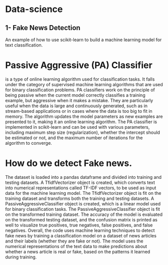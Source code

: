 # Data-science

## 1- Fake News Detection
An example of how to use scikit-learn to build a machine learning model for text classification.
# Passive Aggressive (PA) Classifier 
is a type of online learning algorithm used for classification tasks. It falls under the category of supervised machine learning algorithms that are used for binary classification problems. PA classifiers work on the principle of being passive when the current model correctly classifies a training example, but aggressive when it makes a mistake. They are particularly useful when the data is large and continuously generated, such as in stream-based applications or in cases where the data is too big to fit in memory. The algorithm updates the model parameters as new examples are presented to it, making it an online learning algorithm. The PA classifier is implemented in scikit-learn and can be used with various parameters, including maximum step size (regularization), whether the intercept should be estimated or not, and the maximum number of iterations for the algorithm to converge.
# How do we detect Fake news.
The dataset is loaded into a pandas dataframe and divided into training and testing datasets.
A TfidfVectorizer object is created, which converts text into numerical representations called TF-IDF vectors, to be used as input data for the machine learning model.
The TfidfVectorizer object is fit on the training dataset and transforms both the training and testing datasets.
A PassiveAggressiveClassifier object is created, which is a linear model used for binary classification tasks.
The PassiveAggressiveClassifier object is fit on the transformed training dataset.
The accuracy of the model is evaluated on the transformed testing dataset, and the confusion matrix is printed as well to visualize true positives, true negatives, false positives, and false negatives.
Overall, the code uses machine learning techniques to detect fake news by training a classification model on a dataset of news articles and their labels (whether they are fake or not). The model uses the numerical representations of the text data to make predictions about whether a news article is real or fake, based on the patterns it learned during training.
